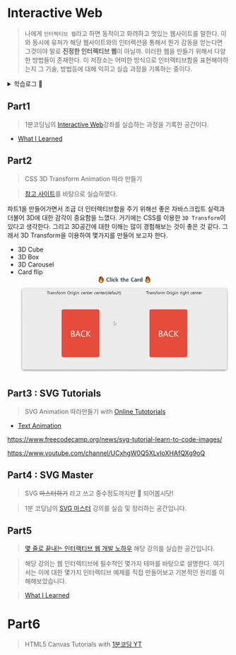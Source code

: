 # Interactive Web

> 나에게 `인터렉티브 웹`라고 하면 동적이고 화려하고 멋있는 웹사이트를 말한다. 이와 동시에 유저가 해당 웹사이트와의 인터렉션을 통해서 뭔가 감동을 얻는다면 그것이야 말로 **진정한 인터렉티브 웹**이 아닐까. 이러한 웹을 만들기 위해서 다양한 방법들이 존재한다. 이 저장소는 어떠한 방식으로 인터렉티브함을 표현해야하는지 그 기술, 방법등에 대해 익히고 실습 과정을 기록하는 중이다.

<details>
  <summary>학습로그 📖</summary>

- 2020년에 시작한 고대(?) 프로젝트로서 2021년에 여러가지 인터렉티브한 것들을 만들어보고자했으나, 생각만 하였다는...😭 2022년에는 꾸준히 업데이트를 해보고자 한다.
- SVG : 2022년 3월 말경
- Part5 : 2022년 5월
- HTML5 Canvas : 2022년 6월

</details>

## Part1

> 1분코딩님의 [Interactive Web](https://www.inflearn.com/course/interactive_web)강좌를 실습하는 과정을 기록한 공간이다.

- [What I Learned](docs/part1.md)

## Part2

> CSS 3D Transform Animation 따라 만들기

> [참고 사이트](https://3dtransforms.desandro.com/)를 바탕으로 실습하였다.

파트1을 만들어가면서 조금 더 인터렉티브함을 주기 위해선 좋은 자바스크립트 실력과 더불어 3D에 대한 감각이 중요함을 느꼈다. 거기에는 CSS를 이용한 `3D Transform`이 있다고 생각한다. 그리고 3D공간에 대한 이해는 많이 경험해보는 것이 좋은 것 같다. 그래서 3D Transform을 이용하여 몇가지를 만들어 보고자 한다.

- 3D Cube
- 3D Box
- 3D Carousel
- Card flip
  ![flip-card](screenshots/part2_flipcard.gif)

## Part3 : SVG Tutorials

> SVG Animation 따라만들기 with [Online Tutotorials](https://www.youtube.com/playlist?list=PL5e68lK9hEzd-ZM4Km6xUia-mxQp52G6U)

- [Text Animation](https://devdemodd.github.io/svg-examples/text-animation/)

https://www.freecodecamp.org/news/svg-tutorial-learn-to-code-images/

https://www.youtube.com/channel/UCxhgW0Q5XLvIoXHAfQXg9oQ

## Part4 : SVG Master

> SVG ~~마스터하기~~ 라고 쓰고 중수정도까지만 💫 되어봅시닷!

> 1분 코딩님의 [SVG 마스터](https://www.inflearn.com/course/mastering-svg) 강의를 실습 및 정리하는 공간입니다.

## Part5

> [몇 줄로 끝내는 인터랙티브 웹 개발 노하우](https://www.inflearn.com/course/%EC%9E%90%EB%B0%94%EC%8A%A4%ED%81%AC%EB%A6%BD%ED%8A%B8-%EC%9D%B8%ED%84%B0%EB%9E%99%ED%8B%B0%EB%B8%8C-%EC%9B%B9/dashboard) 해당 강의를 실습한 공간입니다.

> 해당 강의는 웹 인터렉티브에 필수적인 몇가지 테마를 바탕으로 설명한다. 여기서는 이에 대한 몇가지 인터렉티브 예제를 직접 만들어보고 기본적인 원리를 이해해보았습니다.

> [What I Learned](docs/part5.md)

# Part6

> HTML5 Canvas Tutorials with [1분코딩 YT](https://www.youtube.com/playlist?list=PLe9WXHRkq9p2Yl0z2zskv-FhP5sinISTc)

